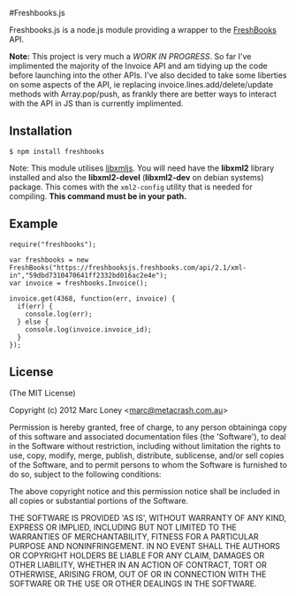 #Freshbooks.js

Freshbooks.js is a node.js module providing a wrapper to the 
[FreshBooks](http://www.freshbooks.com) API.

**Note:** This project is very much a *WORK IN PROGRESS*. So far I've 
implimented the majority of the Invoice API and am tidying up the code before 
launching into the other APIs. I've also decided
to take some liberties on some aspects of the API, ie replacing 
invoice.lines.add/delete/update methods with Array.pop/push, as frankly there 
are better ways to interact with the API in JS than is currently implimented.

## Installation

    $ npm install freshbooks
    
Note: This module utilises [libxmljs](https://github.com/polotek/libxmljs). You 
will need have the **libxml2** library installed and also the **libxml2-devel** 
(**libxml2-dev** on debian systems) package. This comes with the `xml2-config`
utility that is needed for compiling.  **This command must be in your path.**

## Example

    require("freshbooks");
    
    var freshbooks = new FreshBooks("https://freshbooksjs.freshbooks.com/api/2.1/xml-in","59dbd7310470641ff2332bd016ac2e4e");
    var invoice = freshbooks.Invoice();

    invoice.get(4368, function(err, invoice) {
      if(err) {
        console.log(err);
      } else {
        console.log(invoice.invoice_id);
      }
    });

## License

(The MIT License)

Copyright (c) 2012 Marc Loney &lt;marc@metacrash.com.au&gt;

Permission is hereby granted, free of charge, to any person obtaininga copy of 
this software and associated documentation files (the 'Software'), to deal in 
the Software without restriction, including without limitation the rights to 
use, copy, modify, merge, publish, distribute, sublicense, and/or sell copies of 
the Software, and to permit persons to whom the Software is furnished to do so, 
subject to the following conditions:

The above copyright notice and this permission notice shall be included in all 
copies or substantial portions of the Software.

THE SOFTWARE IS PROVIDED 'AS IS', WITHOUT WARRANTY OF ANY KIND, EXPRESS OR 
IMPLIED, INCLUDING BUT NOT LIMITED TO THE WARRANTIES OF MERCHANTABILITY, FITNESS 
FOR A PARTICULAR PURPOSE AND NONINFRINGEMENT. IN NO EVENT SHALL THE AUTHORS OR 
COPYRIGHT HOLDERS BE LIABLE FOR ANY CLAIM, DAMAGES OR OTHER LIABILITY, WHETHER 
IN AN ACTION OF CONTRACT, TORT OR OTHERWISE, ARISING FROM, OUT OF OR IN 
CONNECTION WITH THE SOFTWARE OR THE USE OR OTHER DEALINGS IN THE SOFTWARE.